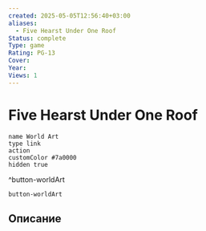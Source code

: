 ```yaml
---
created: 2025-05-05T12:56:40+03:00
aliases:
  - Five Hearst Under One Roof
Status: complete
Type: game
Rating: PG-13
Cover:
Year:
Views: 1
---
```


# Five Hearst Under One Roof




```button
name World Art
type link
action 
customColor #7a0000
hidden true
```
^button-worldArt



`button-worldArt`

## Описание


